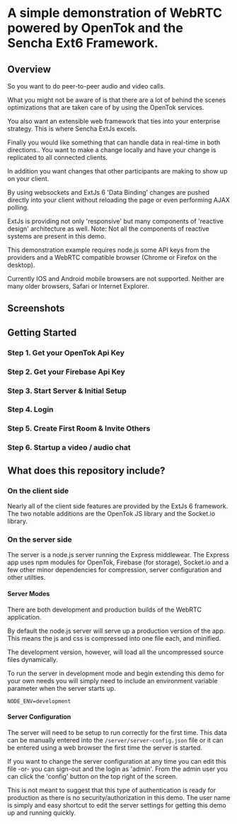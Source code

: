 # A simple demonstration of WebRTC powered by OpenTok and the Sencha Ext6 Framework. 
## Overview
So you want to do peer-to-peer audio and video calls. 

What you might not be aware of is that there are a lot of behind the scenes 
optimizations that are taken care of by using the OpenTok services. 

You also want an extensible web framework that ties into your enterprise strategy. This is where Sencha ExtJs excels. 

Finally you would like something that can handle data in real-time in both directions.. You want to make a change locally and have your change is replicated to all connected clients. 

In addition you want changes that other participants are making to show up on your client.

By using websockets and ExtJs 6 'Data Binding' changes are pushed directly into your client without reloading the page or even performing AJAX polling.

ExtJs is providing not only 'responsive' but many components of 'reactive design' architecture as well. Note: Not all the components of reactive systems are present in this demo.

This demonstration example requires node.js some API keys from the providers and a WebRTC compatible browser (Chrome or Firefox on the desktop).

Currently IOS and Android mobile browsers are not supported. Neither are many older browsers, Safari or Internet Explorer.

## Screenshots
## Getting Started
### Step 1. Get your OpenTok Api Key
### Step 2. Get your Firebase Api Key
### Step 3. Start Server & Initial Setup
### Step 4. Login
### Step 5. Create First Room & Invite Others
### Step 6. Startup a video / audio chat
## What does this repository include?

### On the client side
Nearly all of the client side features are provided by the ExtJs 6 framework. The two notable additions are the OpenTok JS library and the Socket.io library.

### On the server side
The server is a node.js server running the Express middlewear. The Express app uses npm modules for OpenTok, Firebase (for storage), Socket.io and a few other minor dependencies for compression, server configuration and other utilties. 

#### Server Modes
There are both development and production builds of the WebRTC application.
 
By default the node.js server will serve up a production version of the app. This means the js and css is compressed into one file each, and minified.
 
The development version, however, will load all the uncompressed source files dynamically.

To run the server in development mode and begin extending this demo for your own needs you will simply need to include an environment variable parameter when the server starts up.

<code>NODE_ENV=development</code>

#### Server Configuration
The server will need to be setup to run correctly for the first time. This data can be manually entered into the <code>/server/server-config.json</code> file or it can be entered using a web browser the first time the server is started.

If you want to change the server configuration at any time you can edit this file -or- you can sign-out and the login as 'admin'. From the admin user you can click the 'config' button on the top right of the screen. 

This is not meant to suggest that this type of authentication is ready for production as there is no security/authorization in this demo. The user name is simply and easy shortcut to edit the server settings for getting this demo up and running quickly.

 

